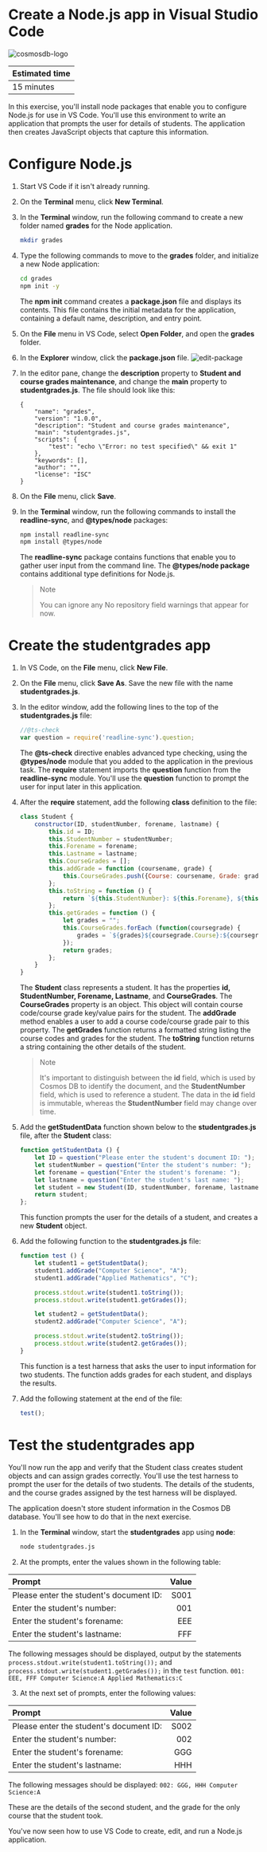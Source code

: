 # Create a Node.js app in Visual Studio Code

![cosmosdb-logo](./img/cosmosdb.svg)

| Estimated time |
| -------------- |
| 15 minutes     |

In this exercise, you'll install node packages that enable you to configure Node.js for use in VS Code. You'll use this environment to write an application that prompts the user for details of students. The application then creates JavaScript objects that capture this information.

# Configure Node.js

1. Start VS Code if it isn't already running.
2. On the **Terminal** menu, click **New Terminal**.
3. In the **Terminal** window, run the following command to create a new folder named **grades** for the Node application.
    ```bash
    mkdir grades
    ```
4. Type the following commands to move to the **grades** folder, and initialize a new Node application:
    ```bash
    cd grades
    npm init -y
    ```
    The **npm init** command creates a **package.json** file and displays its contents. This file contains the initial metadata for the application, containing a default name, description, and entry point.
5. On the **File** menu in VS Code, select **Open Folder**, and open the **grades** folder.
6. In the **Explorer** window, click the **package.json** file.
![edit-package](./img/edit-package.png)
7. In the editor pane, change the **description** property to **Student and course grades maintenance**, and change the **main** property to **studentgrades.js**. The file should look like this:
    ```text
    {
        "name": "grades",
        "version": "1.0.0",
        "description": "Student and course grades maintenance",
        "main": "studentgrades.js",
        "scripts": {
            "test": "echo \"Error: no test specified\" && exit 1"
        },
        "keywords": [],
        "author": "",
        "license": "ISC"
    }
    ```
8. On the **File** menu, click **Save**.
9. In the **Terminal** window, run the following commands to install the **readline-sync**, and **@types/node** packages:
    ```bash
    npm install readline-sync
    npm install @types/node
    ```
    The **readline-sync** package contains functions that enable you to gather user input from the command line. The **@types/node package** contains additional type definitions for Node.js.

    > Note
    >
    > You can ignore any No repository field warnings that appear for now.

# Create the studentgrades app

1. In VS Code, on the **File** menu, click **New File**.
2. On the **File** menu, click **Save As**. Save the new file with the name **studentgrades.js**.
3. In the editor window, add the following lines to the top of the **studentgrades.js** file:
    ```javascript
    //@ts-check
    var question = require('readline-sync').question;
    ```
    The **@ts-check** directive enables advanced type checking, using the **@types/node** module that you added to the application in the previous task. The **require** statement imports the **question** function from the **readline-sync** module. You'll use the **question** function to prompt the user for input later in this application.
4. After the **require** statement, add the following **class** definition to the file:
    ```javascript
    class Student {
        constructor(ID, studentNumber, forename, lastname) {
            this.id = ID;
            this.StudentNumber = studentNumber;
            this.Forename = forename;
            this.Lastname = lastname;
            this.CourseGrades = [];
            this.addGrade = function (coursename, grade) {
                this.CourseGrades.push({Course: coursename, Grade: grade});
            };
            this.toString = function () {
                return `${this.StudentNumber}: ${this.Forename}, ${this.Lastname}\n`;
            };
            this.getGrades = function () {
                let grades = "";
                this.CourseGrades.forEach (function(coursegrade) {
                    grades = `${grades}${coursegrade.Course}:${coursegrade.Grade}\n`;
                });
                return grades;
            };
        }
    }
    ```
    The **Student** class represents a student. It has the properties **id, StudentNumber, Forename, Lastname**, and **CourseGrades**. The **CourseGrades** property is an object. This object will contain course code/course grade key/value pairs for the student. The **addGrade** method enables a user to add a course code/course grade pair to this property. The **getGrades** function returns a formatted string listing the course codes and grades for the student. The **toString** function returns a string containing the other details of the student.

    > Note
    >
    > It's important to distinguish between the **id** field, which is used by Cosmos DB to identify the document, and the **StudentNumber** field, which is used to reference a student. The data in the **id** field is immutable, whereas the **StudentNumber** field may change over time.
5. Add the **getStudentData** function shown below to the **studentgrades.js** file, after the **Student** class:
    ```javascript
    function getStudentData () {
        let ID = question("Please enter the student's document ID: ");
        let studentNumber = question("Enter the student's number: ");
        let forename = question("Enter the student's forename: ");
        let lastname = question("Enter the student's last name: ");
        let student = new Student(ID, studentNumber, forename, lastname);
        return student;
    };
    ```
    This function prompts the user for the details of a student, and creates a new **Student** object.
6. Add the following function to the **studentgrades.js** file:
    ```javascript
    function test () {
        let student1 = getStudentData();
        student1.addGrade("Computer Science", "A");
        student1.addGrade("Applied Mathematics", "C");

        process.stdout.write(student1.toString());
        process.stdout.write(student1.getGrades());

        let student2 = getStudentData();
        student2.addGrade("Computer Science", "A");

        process.stdout.write(student2.toString());
        process.stdout.write(student2.getGrades());
    }
    ```
    This function is a test harness that asks the user to input information for two students. The function adds grades for each student, and displays the results.
7. Add the following statement at the end of the file:
    ```javascript
    test();
    ```

# Test the studentgrades app

You'll now run the app and verify that the Student class creates student objects and can assign grades correctly. You'll use the test harness to prompt the user for the details of two students. The details of the students, and the course grades assigned by the test harness will be displayed.

The application doesn't store student information in the Cosmos DB database. You'll see how to do that in the next exercise.

1. In the **Terminal** window, start the **studentgrades** app using **node**:
    ```bash
    node studentgrades.js
    ```
2. At the prompts, enter the values shown in the following table:

| Prompt                                  | Value |
| :-------------------------------------- | ----: |
| Please enter the student's document ID: |	S001  |
| Enter the student's number:             | 001   |
| Enter the student's forename:           | EEE   |
| Enter the student's lastname:           | FFF   |

The following messages should be displayed, output by the statements `process.stdout.write(student1.toString());` and `process.stdout.write(student1.getGrades());` in the `test` function.
    ```
    001: EEE, FFF
    Computer Science:A
    Applied Mathematics:C
    ```

3. At the next set of prompts, enter the following values:

| Prompt                                  | Value |
| :-------------------------------------- | ----: |
| Please enter the student's document ID: | S002  |
| Enter the student's number:             | 002   |
| Enter the student's forename:           | GGG   |
| Enter the student's lastname:           | HHH   |

The following messages should be displayed:
    ```
    002: GGG, HHH
    Computer Science:A
    ```

These are the details of the second student, and the grade for the only course that the student took.

You've now seen how to use VS Code to create, edit, and run a Node.js application.

